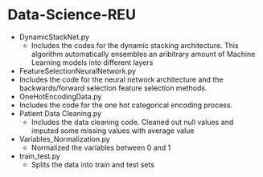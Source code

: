# Data-Science-REU

- DynamicStackNet.py
  - Includes the codes for the dynamic stacking architecture. This algorithm automatically ensembles an aribitrary amount of Machine Learning models into different layers
- FeatureSelectionNeuralNetwork.py
 - Includes the code for the neural network architecture and the backwards/forward selection feature selection methods. 
- OneHotEncodingData.py
 - Includes the code for the one hot categorical encoding process. 
- Patient Data Cleaning.py
  - Includes the data cleaning code. Cleaned out null values and imputed some missing values with average value
- Variables_Normalization.py
  - Normalized the variables between 0 and 1
- train_test.py
  - Splits the data into train and test sets
